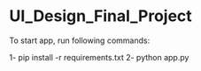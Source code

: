 # UI_Design_Final_Project

To start app, run following commands:

1- pip install -r requirements.txt
2- python app.py